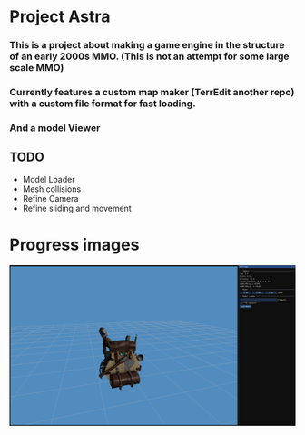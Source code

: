 # Project Astra
### This is a project about making a game engine in the structure of an early 2000s MMO. (This is not an attempt for some large scale MMO)
### Currently features a custom map maker (TerrEdit another repo) with a custom file format for fast loading.
### And a model Viewer



## TODO
* Model Loader
* Mesh collisions
* Refine Camera
* Refine sliding and movement



# Progress images
![Progress image from Thursday August 25th, 2025](progress_img.png)